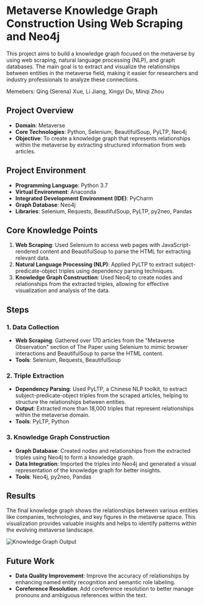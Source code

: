 # Metaverse Knowledge Graph Construction Using Web Scraping and Neo4j

This project aims to build a knowledge graph focused on the metaverse by using web scraping, natural language processing (NLP), and graph databases. The main goal is to extract and visualize the relationships between entities in the metaverse field, making it easier for researchers and industry professionals to analyze these connections.

Memebers: Qing (Serena) Xue, Li Jiang, Xingyi Du, Minqi Zhou

## Project Overview

- **Domain**: Metaverse
- **Core Technologies**: Python, Selenium, BeautifulSoup, PyLTP, Neo4j
- **Objective**: To create a knowledge graph that represents relationships within the metaverse by extracting structured information from web articles.

## Project Environment

- **Programming Language**: Python 3.7
- **Virtual Environment**: Anaconda
- **Integrated Development Environment (IDE)**: PyCharm
- **Graph Database**: Neo4j
- **Libraries**: Selenium, Requests, BeautifulSoup, PyLTP, py2neo, Pandas

## Core Knowledge Points

1. **Web Scraping**: Used Selenium to access web pages with JavaScript-rendered content and BeautifulSoup to parse the HTML for extracting relevant data.
2. **Natural Language Processing (NLP)**: Applied PyLTP to extract subject-predicate-object triples using dependency parsing techniques.
3. **Knowledge Graph Construction**: Used Neo4j to create nodes and relationships from the extracted triples, allowing for effective visualization and analysis of the data.

## Steps

### 1. Data Collection
- **Web Scraping**: Gathered over 170 articles from the "Metaverse Observation" section of The Paper using Selenium to mimic browser interactions and BeautifulSoup to parse the HTML content.
- **Tools**: Selenium, Requests, BeautifulSoup

### 2. Triple Extraction
- **Dependency Parsing**: Used PyLTP, a Chinese NLP toolkit, to extract subject-predicate-object triples from the scraped articles, helping to structure the relationships between entities.
- **Output**: Extracted more than 18,000 triples that represent relationships within the metaverse domain.
- **Tools**: PyLTP, Python

### 3. Knowledge Graph Construction
- **Graph Database**: Created nodes and relationships from the extracted triples using Neo4j to form a knowledge graph.
- **Data Integration**: Imported the triples into Neo4j and generated a visual representation of the knowledge graph for better insights.
- **Tools**: Neo4j, py2neo, Pandas

## Results

The final knowledge graph shows the relationships between various entities like companies, technologies, and key figures in the metaverse space. This visualization provides valuable insights and helps to identify patterns within the evolving metaverse landscape.

![Knowledge Graph Output](image.png)

## Future Work

- **Data Quality Improvement**: Improve the accuracy of relationships by enhancing named entity recognition and semantic role labeling.
- **Coreference Resolution**: Add coreference resolution to better manage pronouns and ambiguous references within the text.
